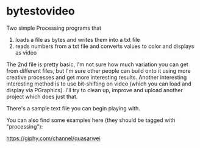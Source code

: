 # bytestovideo

Two simple Processing programs that
  1. loads a file as bytes and writes them into a txt file
  2. reads numbers from a txt file and converts values to color and displays as video
  
The 2nd file is pretty basic, I'm not sure how much variation you can get from different files,
but I'm sure other people can build onto it using more creative processes and get more interesting results. 
Another interesting interesting method is to use bit-shifting on video (which you can load and display via PGraphics). 
I'll try to clean up, improve and upload another project which does just that. 

There's a sample text file you can begin playing with. 

You can also find some examples here (they should be tagged with "processing"): 

https://giphy.com/channel/quasarwei

